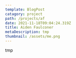 ```yaml
---
template: BlogPost
catagory: project
path: /projects/af
date: 2021-11-18T09:04:24.319Z
title: Aiden Faulconer
metaDescription: tmp
thumbnail: /assets/me.png
---
```

tmp